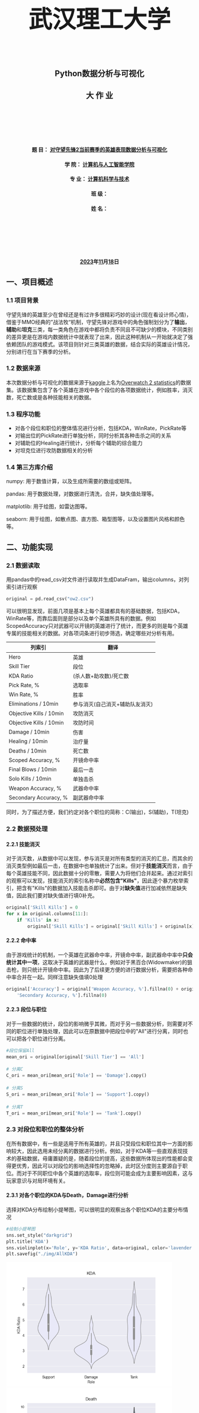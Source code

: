<br>
<br>
<br>
<div  align=center><font face="华文行楷" size=6><h1>武汉理工大学</h1></font></div>
<br>
<div align=center><h2>Python数据分析与可视化</h2></div>
<div align=center><h2>大 作 业</h2></div>
<br>
<br>
<br>
<br>
<br>

<div align=center><h4>题 目： <u>对守望先锋2当前赛季的英雄表现数据分析与可视化</u></h4></div>

<div align=center><h4>学 院： <u>计算机与人工智能学院</u></h4></div>

<div align=center><h4>专 业： <u>计算机科学与技术</u></h4></div>

<div align=center><h4>班 级： <u></u></h4></div>

<div align=center><h4>姓 名： <u></u></h4></div>

<br>
<br>
<br>
<br>
<br>
<div align=center><h4><u>2023</u>年<u>11</u>月<u>18</u>日</h4></div>



<div STYLE="page-break-after: always;"></div>



## 一、项目概述

### 1.1 项目背景
守望先锋的英雄至少在曾经还是有过许多很精彩巧妙的设计(现在看设计师心情)，借鉴于MMO经典的”战法牧“机制，守望先锋对游戏中的角色强制划分为了**输出**，**辅助**和**坦克**三类，每一类角色在游戏中都将负责不同且不可缺少的模块，不同类别的差异更是在游戏内数据统计中就表现了出来，因此这种机制从一开始就决定了强依赖团队的游戏模式。该项目则针对三类英雄的数据，结合实际的英雄设计情况，分别进行在当下赛季的分析。

### 1.2 数据来源
本次数据分析与可视化的数据来源于[kaggle](https://www.kaggle.com/datasets)上名为[Overwatch 2 statistics](https://www.kaggle.com/datasets/mykhailokachan/overwatch-2-statistics)的数据集。该数据集包含了各个英雄在游戏中各个段位的各项数据统计，例如胜率，消灭数，死亡数或是各种技能相关的数据。

### 1.3 程序功能
- 对各个段位和职位的整体情况进行分析，包括KDA，WinRate，PickRate等
- 对输出位的PickRate进行单独分析，同时分析其各种击杀之间的关系
- 对辅助位的Healing进行统计，分析每个辅助的综合能力
- 对坦克位进行攻防数据相关的分析

### 1.4 第三方库介绍
numpy: 用于数值计算，以及生成所需要的数组或矩阵。

pandas: 用于数据处理，对数据进行清洗，合并，缺失值处理等。

matplotlib: 用于绘图，如雷达图等。

seaborn: 用于绘图，如散点图、直方图、箱型图等，以及设置图片风格和颜色等。



## 二、功能实现

### 2.1 数据读取

用pandas中的read_csv对文件进行读取并生成DataFram，输出columns，对列索引进行观察

```py
original = pd.read_csv("ow2.csv")
```

可以很明显发现，前面几项是基本上每个英雄都具有的基础数据，包括KDA，WinRate等，而靠后面则是部分以及单个英雄所具有的数据。例如ScopedAccuracy只对武器可以开镜的英雄进行了统计，而更多的则是每个英雄专属的技能相关的数据。对各项词条进行初步筛选，确定哪些对分析有用。

| 列索引                  | 翻译                            |
| ----------------------- | ------------------------------- |
| Hero                    | 英雄                            |
| Skill Tier              | 段位                            |
| KDA Ratio               | (杀人数+助攻数)/死亡数          |
| Pick Rate, %            | 选取率                          |
| Win Rate, %             | 胜率                            |
| Eliminations / 10min    | 参与消灭(自己消灭+辅助队友消灭) |
| Objective Kills / 10min | 攻防消灭                        |
| Objective Kills / 10min | 攻防时间                        |
| Damage / 10min          | 伤害                            |
| Healing / 10min         | 治疗量                          |
| Deaths / 10min          | 死亡数                          |
| Scoped Accuracy, %      | 开镜命中率                      |
| Final Blows / 10min     | 最后一击                        |
| Solo Kills / 10min      | 单独击杀                        |
| Weapon Accuracy, %      | 武器命中率                      |
| Secondary Accuracy, %   | 副武器命中率                    |

同时，为了描述方便，我们约定对各个职位的简称：C(输出)，S(辅助)，T(坦克)

### 2.2 数据预处理

#### 2.2.1 技能消灭

对于消灭数，从数据中可以发现，参与消灭是对所有类型的消灭的汇总，而其余的消灭类型例如最后一击，在数据中也单独统计了出来。但对于**技能消灭**而言，由于每个英雄技能不同，因此数据十分的零散，需要人为将他们合并起来。通过对索引的观察可以发现，技能消灭的索引名称中**必然包含"Kills"**，因此逐个暴力枚举索引，把含有"Kills"的数据加入技能击杀即可。由于对**缺失值**进行加减依然是缺失值，因此我们要对缺失值进行填0补充。

```py
original['Skill Kills'] = 0
for x in original.columns[11:]:
    if 'Kills' in x:
        original['Skill Kills'] = original['Skill Kills'] + original[x].fillna(0)
```

#### 2.2.2 命中率

由于游戏统计的机制，一个英雄在武器命中率，开镜命中率，副武器命中率中**只会统计其中一项**，这取决于英雄的武器是什么，例如对于黑百合(Widowmaker)的狙击枪，则只统计开镜命中率。因此为了后续更方便的进行数据分析，需要把各种命中率合并在一起。同样注意缺失值填0处理

```py
original['Accuracy'] = original['Weapon Accuracy, %'].fillna(0) + original['Scoped Accuracy, %'].fillna(0) + original[
    'Secondary Accuracy, %'].fillna(0)
```

#### 2.2.3 段位与职位

对于一些数据的统计，段位的影响微乎其微，而对于另一些数据分析，则需要对不同的职位进行单独处理，因此可以在原数据中把段位中的"All"进行分离，同时也可以把各个职位进行分离。

```py
#段位保留All
mean_ori = original[original['Skill Tier'] == 'All']

# 分离C
C_ori = mean_ori[mean_ori['Role'] == 'Damage'].copy()

# 分离S
S_ori = mean_ori[mean_ori['Role'] == 'Support'].copy()

# 分离T
T_ori = mean_ori[mean_ori['Role'] == 'Tank'].copy()
```

### 2.3 对段位和职位的整体分析
在所有数据中，有一些是适用于所有英雄的，并且只受段位和职位其中一方面的影响较大，因此选用未经分离的数据进行分析。例如，对于KDA等一些直观表现技术的基础数据，毋庸置疑的是，随着段位的提高，这些数据所体现出的性能都会变得更优秀，因此可以对段位的影响选择性的忽略掉，此时区分度则主要源自于职位。而对于不同职位中各个英雄的选取率，段位则可能会成为主要影响因素，这与玩家意识与对局环境有关。

#### 2.3.1 对各个职位的KDA与Death，Damage进行分析

选择对KDA分布绘制小提琴图，可以很明显的观察出各个职位KDA的主要分布情况

```py
#绘制小提琴图
sns.set_style("darkgrid")
plt.title('KDA')
sns.violinplot(x='Role', y='KDA Ratio', data=original, color='lavender')
plt.savefig("./img/AllKDA")
```

<img src=".\img\AllKDA.png" alt="AllKDA" style="zoom:70%;" />

<img src=".\img\AllDth.png" alt="AllDth" style="zoom: 70%;" />

<img src=".\img\ALLDmg.png" alt="ALLDmg" style="zoom:70%;" />

可以发现:

1. C的KDA主要集中在3左右且可以说基本上都在3附近，往上迅速收敛，但在4.5附近存在明显个例。而C的死亡数和造成的伤害都普遍较高。
2. S的KDA基本集中在4和5之间，往上趋于平稳收敛，死亡较少但伤害很低。
3. T的KDA分布较为广泛且平稳，死亡分布广泛但整体较少，输出整体较高。

这主要与英雄的设计和定位方面有关:

C作为主要输出来源，不可避免的会进行直接接敌，同时大多数C的设计都是低血量高输出，在血量层面上决定了自身容易被击杀的特点，此外，C在输出以外的自保手段非常有限，并且其定位在对局中非常容易被针对，因此综合这几个原因KDA难免会相较于其他职位更低。

S作为辅助，在对局中比较容易受到针对，但由于其大多有一定的自保手段，或者双奶互保，因此生存率比较可观，而部分辅助依然具有有效的对敌输出能力，其中一部分更是能对标部分C的输出，只不过其大体功能仍然属于辅助，因此辅助的KDA依然会比较高

T作为主要为队伍承受伤害及带领突破的定位，通常有着较高的血量，技能也一般与增加血量或防御有关，因此生存能力本身很高。但由于其体型大多较大，因此也更容易成为集火对象。官方在设计T时，对输出能力的分配并不均匀，部分T会增加其输出能力，尽管单次伤害不一定比得上C，但其大多能进行持久输出，使敌人的血线持续削减，参与击杀数则自然会更多一些，而T的侧重点大多都不同，重输出与重防御的设计差异让T的KDA会表现得分布广泛一些。

#### 2.3.2 对各个段位的英雄抓取率进行分析

段位对英雄的抓取率和胜率有一定的影响作用，玩家的游戏理解会随着段位变化，而同时也会造成数据的变化。

```py
# 绘制各个段位的抓取率折线图
sns.set_style("darkgrid")
sns.relplot(kind='line', x='Skill Tier', y='Pick Rate, %', hue='Hero', data=original, row="Role", legend="auto", height=7)
plt.savefig("./img/AllPick")

# 绘制各个段位的英雄的胜率折线图
sns.set_style("darkgrid")
sns.relplot(kind='line', x='Skill Tier', y='Win Rate, %', hue='Hero', data=original, row="Role", legend="auto", height=7)
plt.savefig("./img/WinRate")
```

<img src=".\img\AllPick.png" alt="AllPick" style="zoom: 80%;" /> 

随着段位变化，各个职位的英雄抓取率有些几乎没变，而有一些则会经过凹或者凸的变化，整个段位过程其实可以粗略分成三个阶段，不同的阶段对局情况和英雄选取情况会非常不同。

例如S位变动较高的Ana和Mercy。对刚入门的来讲，由于其容易上手可能会有较高的抓取率，但在中间阶段时，对角色的理解和掌握并不算精通，随着对局激烈度的增加，这些英雄的游戏体验会迅速下滑，不能在游戏中发挥本来的作用，因此抓取率将会走低。而到了更高的段位后，完全发挥这些英雄的能力后可能会对战局有强烈的影响，因此抓取率会重新走高。

抓取率的变化大多都能反映出一个英雄从入门到上手到精通的阶段，对游戏对局的影响程度以及本身的体验感


#### 2.3.3 对各个段位的英雄胜率进行分析

 <img src=".\img\WinRate.png" alt="WinRate" style="zoom:80%;" />  

影响英雄的胜率有很多。我们需要考虑不同英雄之间的搭配，个别英雄在一些环境下的奇效等等。

我们观察S位发现Brigitte的胜率遥遥领先，这和一种非常经典的阵容303(3S0C3T)相关，同时其也适配于许多其他的分奴阵容，导致Brigitte的胜率在各个段位都非常的高。

而对于C的胜率较高的Sojourn和Symmetra，则来源于对他们较少的反制措施，使得当对方反制能力较差时通常容易输掉比赛，同时他们也具有较低的上手门槛，因此其本身也很容易发挥出影响对局的实力。

反观T的胜率较低的Zarya和Orisa，则源于其上手难度高且易反制的特点。胜率较高的Ramattra则是由于他从设计上就具有一定的强度，同时在各个段位都有一定的操作空间，下限低上限高，不会因为游戏理解的不同而变得非常坐牢。

#### 2.3.4 对抓取率和胜率进行分析

数据中对于PickRate是基于所有英雄进行的统计，但当需要分职位考虑时，则要对PickRate进行重新计算，使其表示在其职位下的抓取率，同时我们用All代替整个段位

```py
# 按位置处理抓取率
pick = original['Pick Rate, %'].groupby(original['Role']).sum()
original['PickRate'] = original['Pick Rate, %']
for x in original['Role'].unique():
    original.loc[original['Role'] == x, 'PickRate'] = original.loc[original['Role'] == x, 'Pick Rate, %'].div(float(pick[x]))
```

为了比较明了的寻找关系，因此决定绘制散点图

```py
# 绘制抓取率和胜率的散点图
sns.set_style("darkgrid")
plt.figure(figsize=(10, 10))
plt.title("PickRate and WinRate")
sns.scatterplot(x='PickRate', y='Win Rate, %', hue='Role', data=original)
plt.savefig("./img/PickWin")
```

<img src=".\img\PickWin.png" alt="PickWin" style="zoom:80%;" />

C的点有一部分属于低抓取率但高胜率。推测这一部分是由于部分英雄难以掌握上手，但上限极高。而S的点大多都分布在图四十五度以上，其抓取率对胜率的影响基本不大，个别处于低胜率中等抓取率的位置，与英雄本身有关。而T的分布则更零散一点，也与前面提到过T的设计更千奇百怪一点有关。

综上，胜率和抓取率两者并没有直接的关系，更多的是由英雄本身的特点来影响这两方面。但可以肯定的是S的设计相对保守一点但仍有较宽的发挥空间，C的设计则更平凡普通，可发挥空间会更狭窄一点，主要还是在击杀上，T则更灵活，不同的T之间也有着更明显的差异。

### 2.4 对输出位进行分析

#### 2.4.1 绘制输出位的抓取率饼图

```py
# 绘制C的抓取率饼图
C_ori['PickPerc'] = C_ori['Pick Rate, %'] / C_ori['Pick Rate, %'].sum()
exp = [0] * len(C_ori.index)
exp[C_ori['PickPerc'].argmax()] = 0.1
plt.figure(figsize=(10, 10))
plt.title("PickRate of C")
plt.pie(C_ori['PickPerc'], labels=C_ori['Hero'], explode=exp, shadow=True)
plt.savefig("./img/C_PR")
```

<img src=".\img\C_PR.png" alt="C_PR" style="zoom:80%;" />

可以发现，Genji的抓取率最大，而Sojourn最小。Genji作为守望先锋中最经典的角色之一，也以其低门槛高上限为各段位玩家所喜爱。观察排名较强的输出位，其中大多都有着操作上较为简单的特点，例如Cassidy的左轮，Hanzo的弓，Widowmaker的狙，Soldier:76的步枪，都是非常传统经典的FPS游戏操作模式，影响发挥的主要因素来源于枪法而不是更复杂的意识，因此非常适合从其他FPS游戏转过来的玩家进行入门上手，此外，他们大多都具有比较强的收割能力，正反馈会更强一些，也会更容易造成对方减员从而影响对局情况，无论是入门或是资深，他们都是比较热门的英雄。

#### 2.4.2 分析输出位的参与击杀和最后一击

守望先锋对击杀的统计分为参与击杀和最后一击，参与击杀包括了最后一击以及辅助队友进行击杀，评判一个C的输出能力，除了参与击杀外也需要考虑其最终击杀，有的C参与击杀整体很少，但大部分都属于最终击杀，那他可能属于收割或者单切类型，而如果遇到整体击杀很多，但最终击杀较少的情况，也不能排除玩家划水，因此分析参与击杀和最后一击也十分重要。

```py
# C位的参与击杀和最终击杀的百分比
C_ori['FofE'] = C_ori['Final Blows / 10min'] / C_ori['Eliminations / 10min']
C_ori['Undirectly Kill / 10min'] = C_ori['Eliminations / 10min'] - C_ori['Final Blows / 10min']
sns.set_style("darkgrid")
plt.figure(figsize=(10, 10))
plt.xticks(rotation=90)
plt.title("FinalBlows of Eliminations")
sns.barplot(x="Hero", y="Eliminations / 10min", data=C_ori, label="Original", color="cornflowerblue")
sns.barplot(x="Hero", y="Final Blows / 10min", data=C_ori, label="FinalBlows", color="salmon")
plt.savefig("./img/C_FinEli")

# 排序并绘制C位最终击杀占比柱状图
C_ori.sort_values(by="FofE", inplace=True, ascending=False)
plt.figure(figsize=(10, 10))
plt.xticks(rotation=90)
plt.title("FinalBlows Percent")
sns.barplot(x="Hero", y="FofE", data=C_ori, hue="Hero", palette="PuBuGn_r")
plt.savefig("./img/C_FinPer")
```

<img src=".\img\C_FinEli.png" alt="C_FinEli" style="zoom:80%;" />

<img src=".\img\C_FinPer.png" alt="C_FinPer" style="zoom:80%;" />

通过以上两张图，我们可以发现例如参与击杀最多的Soldier:76，他的单独击杀只能排在中位，这与他输出方式为持续中等伤害输出有关，而对于最终击杀占比的Widowmaker，也不难想到其高伤害的狙击枪导致了她的每一次输出都可能会消灭一个人，但由于其低攻速和难以瞄准的特点，导致Widowmaker的参与击杀非常少。对于最后一击最少的Mei而言，她的参与击杀也属于较少位置，结合游戏可以发现实际上Mei更倾向于辅助类型，而输出并不算她的主要功能，尽管她是个C。

观察最后一击排名靠前的几个英雄，都具有一定的收割能力，例如Hanzo的弓箭作为长枪之一，有着类似于狙的效果，而其参与击杀也和Widowmaker一样处于较少的位置，但相比之下，Hanzo机动性更强，因此参与击杀的数量会高于Widowmaker。排名第五的Pharah在对单和对多方面都有着高额输出，因此其最后一击和参与击杀都处于较多的位置。

#### 2.4.3 分析技能击杀和最后一击的关系

我们需要研究一个英雄造成击杀是更依赖于技能还是自身输出手段，因此我们进行同上一样的处理，得到技能击杀对最后一击的占比并绘制柱状图。

```py
# 排序并绘制C位技能击杀占比柱状图
C_ori['SK'] = C_ori['Skill Kills'] / C_ori['Final Blows / 10min']
C_ori.sort_values(by="SK", inplace=True, ascending=False)
plt.figure(figsize=(10, 10))
plt.xticks(rotation=90)
plt.title("Skill Kills Percent")
sns.barplot(x="Hero", y="SK", data=C_ori, hue="Hero", palette="Reds_r")
plt.savefig("./img/C_SK")
```

![C_SK](.\img\C_SK.png)

通过上图可以发现，Bastion排名第一，这是源于他在技能期间能够切换为另一个有着更强输出能力的形态，因此许多玩家都会选择频繁开启技能进行输出。而排名第二的Echo则是得益于他技能中有爆发伤害和对低血量的特攻，使得许多玩家会选择组合技能进行迅速收割。排名第三的Torbjorn则是因为他的主要输出手段来源于他制造的炮台而非他的武器。

往后看可以发现，最后一名的Tracer是因为他的技能几乎与输出没有任何关系，而倒数第二名的Widowmaker则是源于她的武器具有高伤害收割特性，或者说她的设计其实很大一部分也体现在她的武器上面。

### 2.5 对辅助位进行分析

#### 2.5.1 对辅助治疗量进行排序观察

大多数辅助的功能都离不开治疗，因此对辅助的治疗量的讨论是无可避免的。

```py
# 绘制奶量排名柱状图
S_ori.sort_values(by="Healing / 10min", inplace=True, ascending=False)
plt.figure(figsize=(10, 10))
plt.xticks(rotation=90)
plt.title("Healing")
sns.barplot(x="Hero", y="Healing / 10min", data=S_ori, hue="Hero", palette="YlOrBr_r")
plt.savefig("./img/S_Heal")
```

<img src=".\img\S_Heal.png" alt="S_Heal" style="zoom:80%;" />

辅助虽然都有治疗队友的效果，但其极大极小值的差距依然较大。Mercy作为最传统纯粹的治疗型辅助，其主要功能便是治疗队友以及提供伤害加成，其治疗速度的迅速导致了治疗量的增加。而排名第二的Moira在治疗方面也和Mercy有着类似的效果，都能短时间的抬高单个或多个队友的血线。对于最后的Zenyatta，则取决于其辅助的同时也侧重于对敌人的削弱和自身的输出能力，因此在治疗方面便进行了一定程度上的减弱，只能对单的治疗和较慢的治疗速度导致了较低的治疗量。

#### 2.5.2 对各个辅助位进行综合能力分析

和辅助相关的数据一般是治疗量，死亡数，参与击杀和攻防时间，因此可以针对这四方面绘制雷达图来进行分析。由于数据范围各不同，最后采用百分比的方式体现各个数据的联系

```py
# 绘制雷达图，分析奶量，参与击杀，死亡，站场时间
S_labels = np.array(['Heal', 'Elims', 'Death', 'Time'])
S_num = 4
angles = np.linspace(0, 2 * np.pi, S_num, endpoint=False)
angles = np.append(angles, [angles[0]])
fig, ax = plt.subplots(2, 4, figsize=(21, 10), subplot_kw=dict(polar=True))
ax = ax.flatten()
hero_ls = [i for i in S_ori['Hero']]
data_ls = ['Healing / 10min', 'Eliminations / 10min', 'Deaths / 10min', 'Objective Time / 10min']
for i in data_ls:
    S_ori[i] = S_ori[i].div(S_ori[i].sum())

for i in hero_ls:
    idx = hero_ls.index(i)
    data = np.array(S_ori.loc[S_ori['Hero'] == i, data_ls].values.tolist()).astype(float).flatten()
    data = np.append(data, [data[0]])

    ax[idx].fill(angles, data, alpha=0.7)
    ax[idx].plot(angles, data)
    ax[idx].set_rlim(0, 0.25)
    ax[idx].set_thetagrids(angles[:-1] * 180 / np.pi, labels=S_labels)
    ax[idx].set_xticks(angles[:-1])
    ax[idx].set_xticklabels(S_labels)
    ax[idx].set_yticks([0.1, 0.15, 0.2], ['B', 'A', 'S'])
    ax[idx].set_title(i)
plt.savefig("./img/H_Abt")
```

![H_Abt](D:.\img\H_Abt.png)

以上雷达图基本能反映每个S的基本情况，例如Mercy在治疗方面非常突出，但换来的是低输出能力且高死亡数，自保手段非常有限因此非常依赖队友且很容易被针对。相比之下Moira在保持较高的治疗量的同时，也有着可观的消灭数和站场时间，死亡数也较少，因此非常适合新手选择。在站场时间最突出的Lucio则是牺牲了一定的治疗量，死亡数和消灭数都处于中上水准，预测是非常规治疗类的功能辅助，上手难度可能会较大。Zenyatta是Moira之后消灭数第二的，也与其较强的输出手段和相应的辅助技能有关。

综合八张雷达图可以发现，Moira的综合能力无疑是最强的，除去死亡以外的其他方面都十分突出，死亡数本身也不算高。八个英雄的死亡数差距基本不算要太大，但Kirito和Brigitte无疑有着更强的生存能力。对于攻防时间，Lucio则远高于其他英雄，在对局中可以有针对性的选择他进行辅助。当队伍缺少输出时，则可以选择Moira来弥补双方输出上的不足。如果队伍缺少奶量，则可以选择Mercy来弥补奶量缺陷。

### 2.6 对坦克位进行分析

#### 2.6.1 对T的攻防数据进行分析

T在一般情况下主要负责对目标点的攻防，例如占点守点，推车守车，同时也在突破敌人防线上起到了重要的作用，因此分析T的攻防数据十分必要。

```python
# 对T的攻防击杀绘制柱状图
T_ori.sort_values(by="Objective Kills / 10min", inplace=True, ascending=False)
plt.figure(figsize=(10, 12))
plt.xticks(rotation=90)
plt.title("OBJ Kills")
sns.barplot(x="Hero", y="Objective Kills / 10min", data=T_ori, hue="Hero", palette="PuBu_r")
plt.savefig("./img/T_ObjK")
```

<img src=".\img\T_ObjK.png" alt="T_ObjK" style="zoom: 67%;" />

不同的T在攻防击杀上可能存在较大的差距。不难发现前面几个都是有着较强输出手段的T，而最后一名的Doomfist则是因为他更擅长在点外进行单抓击杀。相比于和Doomfist差不多的Reinheardt，之所以Reinheardt有着较低的击杀数则是因为他的设计侧重于防守，而一般情况下不会选择进行输出。

```py
# 对T的攻防时间绘制柱状图
T_ori.sort_values(by="Objective Time / 10min", inplace=True, ascending=False)
plt.figure(figsize=(10, 12))
plt.xticks(rotation=90)
plt.title("OBJ Time")
sns.barplot(x="Hero", y="Objective Time / 10min", data=T_ori, hue="Hero", palette="BuPu_r")
plt.savefig("./img/T_ObjT")
```

<img src=".\img\T_ObjT.png" alt="T_ObjT" style="zoom:67%;" />

最后一名的Doomfist更加佐证了上面说的，他更适合用于单切而不是对点进行攻防，Doomfist在ow1时的定位为C，其强大的机动性和单切能力遭到过无数玩家的"唾骂"，飞过来带走奶位再飞回去让人几乎没有有效的反制手段，官方在ow2中把他变成了T，但其基本功能依然没有太大的变化，仍然适合绕后抓人。

排名第一的Ramattra则和他的技能密切相关，其优势在目标点里能够很好的体现出来。排名第二的Junker Queen也是一样的道理，由于非常适合近距离的作战，因此在点里进行攻防能够更好的发挥出英雄本身的实力，也能为大招积攒较多的能量，并且他们的大招都具有较强的对群能力。

## 三、总结
平常游戏中的数据往往只局限在当下所使用的英雄当中，各个段位各个职位的各个英雄之间的数据差异往往不是那么直观，或者只是有一个较为模糊的概念，例如也许某个英雄会更适合做某个事。通过对当前数据的分析与可视化，能够非常直观的看见不同英雄之间的差异和关联，在这基础上再追根溯源去讨论其设计的核心理念。

正如上文所说，C的设计普遍侧重于输出能力和输出手段，少部分会有一定的非输出层面的功能性。而在辅助身上则能看见许多较为自由的设计风格，在起初辅助的设计可能还比较侧重于治疗，但放在目前阶段看来，则有了更多的功能性辅助，无论是增加输出伤害或是增加移动速度，攻击速度等。这也表现了一味的在治疗量上玩数值游戏是行不通的。而设计真正的放飞自我则体现在T上。许多T的功能几乎是难以找到平替，因此T的发挥也往往决定了整个对局的走向，在地图和我方及敌人阵容的影响下能不能选择最适合的T，又能不能发挥出最好的效果，这都对T位玩家作出了更高的要求，尤其是在当下5v5的局势中，固定职位分布为2C2S1T，这唯一的T位增大了T在整个对局的权重。

灵感并不是无限的，更何况是当下已经有了众多英雄的情况下，新的设计很容易面临同质化的问题，在选择上也可能会诞生许多平替，这在C中尤为明显，C的数据相较于其他职位，在各方面都近乎是非常平稳，这也能佐证这一观点，同时回顾曾经非常火热的阵容3S0C3T也能发现，S和T在一定程度上也能弥补C的输出能力，甚至相比于C，他们还有着各自的非输出功能性，因此完全取代C的情况常有发生。C的设计除了在输出方面，也应当在其他层面有更多的体现，才能避免同质化或彻底沦为枪男的玩具。

S则需要注意一些过于强势和弱势的英雄，在设计时则需要更加中庸一点，防止千百把下来有的S几乎没见过而有的S把把都能看见。这在一定程度上减少了选择的空间，使对局阵容过于固定甚至死板。

无论如何，玩家始终希望能在游戏中有更好的体验，在游戏发售之处许多人便被各式各样的英雄和其专属的技能所吸引，而这种亮点不应该随着游戏的时间而逐渐消失，最终沦为一款四不像的射击游戏。
